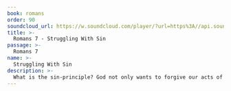```yaml
---
book: romans
order: 90
soundcloud_url: https://w.soundcloud.com/player/?url=https%3A//api.soundcloud.com/tracks/
title: >-
  Romans 7 - Struggling With Sin
passage: >-
  Romans 7
name: >-
  Struggling With Sin
description: >-
  What is the sin-principle? God not only wants to forgive our acts of sin, but also deal with that part of our human nature that is behind our misdeeds. Sin made me do it!
---
```


